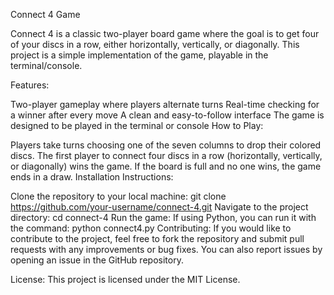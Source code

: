 Connect 4 Game

Connect 4 is a classic two-player board game where the goal is to get four of your discs in a row, either horizontally, vertically, or diagonally. This project is a simple implementation of the game, playable in the terminal/console.

Features:

Two-player gameplay where players alternate turns
Real-time checking for a winner after every move
A clean and easy-to-follow interface
The game is designed to be played in the terminal or console
How to Play:

Players take turns choosing one of the seven columns to drop their colored discs.
The first player to connect four discs in a row (horizontally, vertically, or diagonally) wins the game.
If the board is full and no one wins, the game ends in a draw.
Installation Instructions:

Clone the repository to your local machine:
git clone https://github.com/your-username/connect-4.git
Navigate to the project directory:
cd connect-4
Run the game:
If using Python, you can run it with the command: python connect4.py
Contributing: If you would like to contribute to the project, feel free to fork the repository and submit pull requests with any improvements or bug fixes. You can also report issues by opening an issue in the GitHub repository.

License: This project is licensed under the MIT License.

